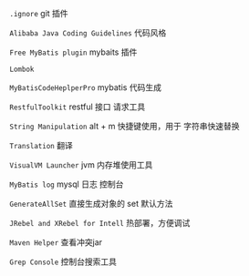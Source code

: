 
``` .ignore ``` git 插件 

``` Alibaba Java Coding Guidelines ``` 代码风格

``` Free MyBatis plugin ``` mybaits 插件

``` Lombok ``` 

``` MyBatisCodeHeplperPro ``` mybatis 代码生成

``` RestfulToolkit ``` restful 接口 请求工具

``` String Manipulation ``` alt + m 快捷键使用，用于 字符串快速替换

``` Translation ``` 翻译

``` VisualVM Launcher ``` jvm 内存堆使用工具

``` MyBatis log ``` mysql 日志 控制台

``` GenerateAllSet ``` 直接生成对象的 set 默认方法

``` JRebel and XRebel for Intell ``` 热部署，方便调试

``` Maven Helper ``` 查看冲突jar

``` Grep Console ``` 控制台搜索工具